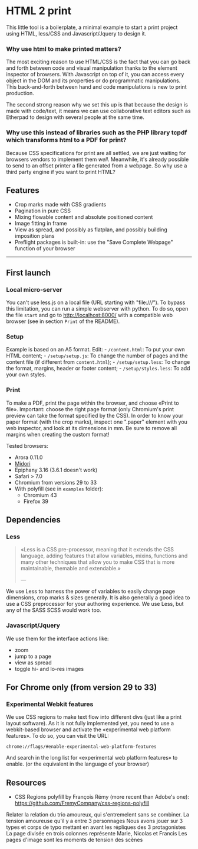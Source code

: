 HTML 2 print
============

This little tool is a boilerplate, a minimal example to start a print project
using HTML, less/CSS and Javascript/Jquery to design it.



### Why use html to make printed matters?

The most exciting reason to use HTML/CSS is the fact that you can go back
and forth between code and visual manipulation thanks to the element inspector
of browsers. With Javascript on top of it, you can access every object in the
DOM and its properties or do programmatic manipulations. This back-and-forth
between hand and code manipulations is new to print production.

The second strong reason why we set this up is that because the design is made
with code/text, it means we can use collaborative text editors such as
Etherpad to design with several people at the same time.



### Why use this instead of libraries such as the PHP library tcpdf which transforms html to a PDF for print?

Because CSS specifications for print are all settled, we are just waiting for
browsers vendors to implement them *well*. Meanwhile, it's already
possible to send to an offset printer a file generated from a webpage. So why
use a third party engine if you want to print HTML?



Features
--------
- Crop marks made with CSS gradients
- Pagination in pure CSS
- Mixing flowable content and absolute positioned content
- Image fitting in frame
- View as spread, and possibly as flatplan, and possibly building imposition
  plans
- Preflight packages is built-in: use the "Save Complete Webpage" function of
  your browser






* * *

First launch
------------

### Local micro-server

You can't use less.js on a local file (URL starting with "file:///").
To bypass this limitation, you can run a simple webserver with python.
To do so, open the file `start` and go to <http://localhost:8000/> with a compatible web browser (see in section `Print` of the README).


### Setup

Example is based on an A5 format.
Edit:
    - `/content.html`: To put your own HTML content;
    - `/setup/setup.js`: To change the number of pages and the content file (if different from `content.html`);
    - `/setup/setup.less`: To change the format, margins, header or footer content;
    - `/setup/styles.less`: To add your own styles.


### Print

To make a PDF, print the page within the browser, and choose «Print to file».
Important: choose the right page format (only Chromium's print preview can take the format specified by the CSS).
In order to know your paper format (with the crop marks), inspect one ".paper" element with you web inspector, and look at its dimensions in mm. Be sure to remove all margins when creating the custom format!

Tested browsers:
- Arora 0.11.0
- [Midori](http://midori-browser.org/)
- Epiphany 3.16 (3.6.1 doesn't work)
- Safari > 7.0
- Chromium from versions 29 to 33
- With polyfill (see in `examples` folder):
  - Chromium 43
  - Firefox 39





Dependencies
------------

### Less

> «Less is a CSS pre-processor, meaning that it extends the CSS language, adding
features that allow variables, mixins, functions and many other techniques
that allow you to make CSS that is more maintainable, themable and
extendable.»
> <footer>— <http://lesscss.org/></footer>

We use Less to harness the power of variables to easily change page dimensions, crop marks & sizes generally.
It is also generally a good idea to use a CSS preprocessor for your authoring experience. We use Less, but any of the SASS SCSS would work too.



### Javascript/Jquery

We use them for the interface actions like:
- zoom
- jump to a page
- view as spread
- toggle hi- and lo-res images



For Chrome only (from version 29 to 33)
---------------------------------------

### Experimental Webkit features

We use CSS regions to make text flow into different divs (just like a print
layout software). As it is not fully implemented yet, you need to use a
webkit-based browser and activate the «experimental web platform features».
To do so, you can visit the URL:

    chrome://flags/#enable-experimental-web-platform-features

And search in the long list for «experimental web platform features» to enable.
(or the equivalent in the language of your browser)



Resources
---------
- CSS Regions polyfill by François Rémy (more recent than Adobe's one): <https://github.com/FremyCompany/css-regions-polyfill>


<!--

Still need to document
----------------------

- the running title
- pagination styling (and offset?)

-->


Relater la relation du trio amoureux, qui s'entremelent sans se combiner.
La tension amoureuse qu'il y a entre 3 personnages
Nous avons jouer sur 3 types et corps de typo mettant en avant les répliques des 3 protagonistes
La page divisée en trois colonnes représente Marie, Nicolas et Francis
Les pages d'image sont les moments de tension des scènes
